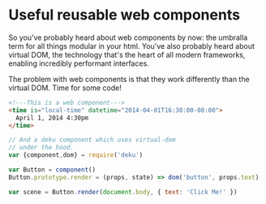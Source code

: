 # Useful reusable web components
So you've probably heard about web components by now: the umbralla term for all
things modular in your html. You've also probably heard about virtual DOM, the
technology that's the heart of all modern frameworks, enabling incredibly
performant interfaces.

The problem with web components is that they work differently than the virtual
DOM. Time for some code!
```html
<!---This is a web component--->
<time is="local-time" datetime="2014-04-01T16:30:00-08:00">
  April 1, 2014 4:30pm
</time>
```
```js
// And a deku component which uses virtual-dom
// under the hood.
var {component,dom} = require('deku')

var Button = component()
Button.prototype.render = (props, state) => dom('button', props.text) 

var scene = Button.render(document.body, { text: 'Click Me!' })
```
